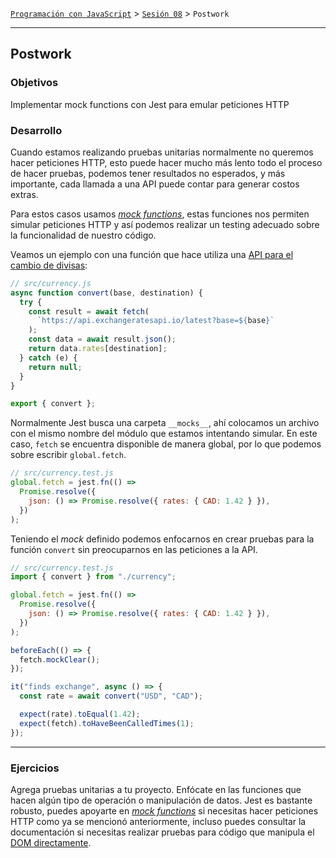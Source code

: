 [`Programación con JavaScript`](../../Readme.md) > [`Sesión 08`](../Readme.md) > `Postwork`

---

## Postwork

### Objetivos

Implementar mock functions con Jest para emular peticiones HTTP

### Desarrollo

Cuando estamos realizando pruebas unitarias normalmente no queremos hacer peticiones HTTP, esto puede hacer mucho más 
lento todo el proceso de hacer pruebas, podemos tener resultados no esperados, y más importante, cada llamada a una API 
puede contar para generar costos extras.

Para estos casos usamos [_mock functions_](https://jestjs.io/docs/en/mock-functions), estas funciones nos permiten 
simular peticiones HTTP y así podemos realizar un testing adecuado sobre la funcionalidad de nuestro código.

Veamos un ejemplo con una función que hace utiliza una [API para el cambio de divisas](http://exchangeratesapi.io/):

```javascript
// src/currency.js
async function convert(base, destination) {
  try {
    const result = await fetch(
      `https://api.exchangeratesapi.io/latest?base=${base}`
    );
    const data = await result.json();
    return data.rates[destination];
  } catch (e) {
    return null;
  }
}

export { convert };
``` 

Normalmente Jest busca una carpeta `__mocks__`, ahí colocamos un archivo con el mismo nombre del módulo que estamos 
intentando simular. En este caso, `fetch` se encuentra disponible de manera global, por lo que podemos sobre escribir
`global.fetch`.

```javascript
// src/currency.test.js
global.fetch = jest.fn(() =>
  Promise.resolve({
    json: () => Promise.resolve({ rates: { CAD: 1.42 } }),
  })
);
``` 

Teniendo el _mock_ definido podemos enfocarnos en crear pruebas para la función `convert` sin preocuparnos en las 
peticiones a la API.

```javascript
// src/currency.test.js
import { convert } from "./currency";

global.fetch = jest.fn(() =>
  Promise.resolve({
    json: () => Promise.resolve({ rates: { CAD: 1.42 } }),
  })
);

beforeEach(() => {
  fetch.mockClear();
});

it("finds exchange", async () => {
  const rate = await convert("USD", "CAD");

  expect(rate).toEqual(1.42);
  expect(fetch).toHaveBeenCalledTimes(1);
});
```
 
---

### Ejercicios

Agrega pruebas unitarias a tu proyecto. Enfócate en las funciones que hacen algún tipo de operación o manipulación de
datos. Jest es bastante robusto, puedes apoyarte en [_mock functions_](https://jestjs.io/docs/en/mock-functions) si 
necesitas hacer peticiones HTTP como ya se mencionó anteriormente, incluso puedes consultar la documentación si necesitas
realizar pruebas para código que manipula el [DOM directamente](https://jestjs.io/docs/en/tutorial-jquery). 

